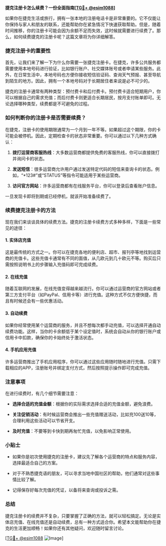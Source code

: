 **捷克注册卡怎么续费？一份全面指南[[TG💪+ @esim1088](https://t.me/s/esim1088)]**

如果你在捷克生活或旅行，拥有一张本地的注册电话卡是非常重要的。它不仅能让你保持与家人和朋友的联系，还能帮助你在紧急情况下快速获取帮助。但是，随着时间推移，你的注册卡可能会因为余额不足而失效，这时候就需要进行续费了。那么，如何续费捷克的注册卡呢？这篇文章将为你详细解答。

### 捷克注册卡的重要性

首先，让我们来了解一下为什么你需要一张捷克注册卡。在捷克，许多公共服务都需要使用本地号码进行验证，比如银行账户、社交媒体账号或者申请某些服务。此外，在日常生活中，本地号码也方便你接收短信验证码、查询天气预报、甚至导航到陌生的地方。因此，拥有一个本地号码对于长期居住者来说是必不可少的。

捷克的注册卡通常有两种类型：预付费卡和后付费卡。预付费卡适合短期用户，你可以根据自己的需求充值；而后付费卡则更适合长期居民，按月支付账单即可。无论选择哪种类型，续费都是不可避免的过程。

### 如何判断你的注册卡是否需要续费？

在捷克，注册卡的使用期限通常为一个月到一年不等。如果超过这个期限，你的卡可能会被停机。因此，定期检查卡的状态非常重要。你可以通过以下几种方式确认：

1. **拨打运营商客服热线**：大多数运营商都提供免费的客服热线，你可以直接拨打并询问卡的状态。
   
2. **发送短信**：很多运营商允许用户通过发送特定代码的短信来查询卡的状态。例如，“*123#”或“STATUS”等指令可能适用于某些运营商。

3. **访问官方网站**：许多运营商都有在线服务平台，你可以登录后查看账户信息。

一旦发现卡即将到期或已经停机，就该开始准备续费了。

### 续费捷克注册卡的方法

现在我们来谈谈具体的续费方法。捷克的注册卡续费方式多种多样，下面是一些常见的途径：

#### 1. 实体店充值

这是最传统的方式之一。你可以在捷克各地的便利店、超市、报刊亭等地找到运营商的充值卡。这些充值卡通常有不同的面值，从几欧元到几十欧元不等。购买后只需按照说明书上的步骤输入充值码即可完成续费。

#### 2. 在线充值

随着互联网的发展，在线充值变得越来越流行。你可以通过运营商的官方网站或者第三方支付平台（如PayPal、信用卡等）进行充值。这种方式不仅方便快捷，而且有时候还会有一些优惠活动。

#### 3. 自动续费

如果你经常使用某个运营商的服务，并且不想每次都手动充值，可以选择开通自动续费功能。这样，当你的卡余额低于某个设定值时，系统会自动从你的银行账户或信用卡中扣款，确保你的卡始终处于激活状态。

#### 4. 手机应用充值

许多运营商推出了手机应用程序，你可以通过这些应用随时随地进行充值。只需下载相应的APP，注册账号并绑定支付方式，然后按照提示操作即可完成充值。

### 注意事项

在进行续费时，有几个细节需要注意：

- **选择合适的充值金额**：根据你的实际需求选择合适的充值金额，避免浪费。
  
- **关注促销活动**：有时候运营商会推出一些充值赠送活动，比如充100送10等，合理利用这些活动可以节省开支。

- **及时充值**：不要等到卡快到期再匆忙充值，以免影响正常使用。

### 小贴士

- 如果你是初次使用捷克的注册卡，建议先了解各个运营商的特点和服务内容，选择最适合自己的方案。
  
- 对于不熟悉捷克语的朋友，可以寻求当地中国社区的帮助，他们通常对这些事情比较了解。

- 记得保存好每次充值的凭证，以备将来查询或投诉之需。

### 总结

捷克注册卡的续费并不复杂，只要掌握了正确的方法，就可以轻松搞定。无论是实体店充值、在线充值还是自动续费，总有一种方式适合你。希望本文能帮助你在捷克的生活更加顺畅！如果你还有其他疑问，欢迎随时留言讨论。

[[TG💪+ @esim1088](https://t.me/s/esim1088) ![Image](https://i.postimg.cc/4NQfJmqS/Snipaste-2025-05-13-00-14-12.png)]